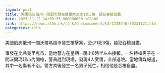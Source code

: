 ```yaml
---
layout: post
title: 美國俄亥俄州一間超市發生槍擊案至少1死3傷　疑犯吞槍自盡
date: 2023-11-21 14:03:55.000000000 +08:00
link: https://news.rthk.hk/rthk/ch/component/k2/1728746-20231121.htm
categories: rthk
---
```


美國俄亥俄州一間沃爾瑪超市發生槍擊案，至少1死3傷，疑犯吞槍自盡。

事發在比弗克里克市，當地警方在星期一晚上8時半左右接報，一名持槍男子在一間沃爾瑪超市內開槍，警員趕到現場，發現4人受傷，全部送院。當地傳媒報道，其中一名傷者不治。警方其後發生一名男子死亡，相信他是吞槍自盡。
